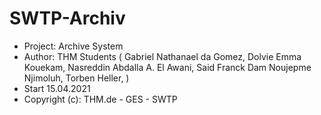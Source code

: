 # SWTP-Archiv


 * Project: Archive System
 * Author:  THM Students ( Gabriel Nathanael da Gomez, Dolvie Emma Kouekam, Nasreddin Abdalla A. El Awani, Said Franck Dam Noujepme Njimoluh, Torben Heller, )
 * Start 15.04.2021
 * Copyright (c): THM.de - GES - SWTP


